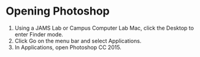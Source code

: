 # Opening Photoshop

1. Using a JAMS Lab or Campus Computer Lab Mac, click the Desktop to enter Finder mode.
2. Click Go on the menu bar and select Applications.
3. In Applications, open Photoshop CC 2015.
